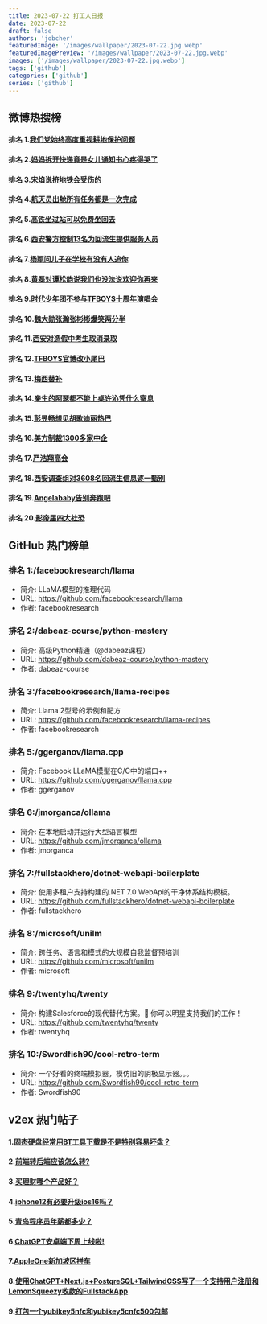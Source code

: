 ```yaml
---
title: 2023-07-22 打工人日报
date: 2023-07-22
draft: false
authors: 'jobcher'
featuredImage: '/images/wallpaper/2023-07-22.jpg.webp'
featuredImagePreview: '/images/wallpaper/2023-07-22.jpg.webp'
images: ['/images/wallpaper/2023-07-22.jpg.webp']
tags: ['github']
categories: ['github']
series: ['github']
---
```


## 微博热搜榜

#### 排名 1.[我们党始终高度重视耕地保护问题](https://s.weibo.com/weibo?q=我们党始终高度重视耕地保护问题)
#### 排名 2.[妈妈拆开快递竟是女儿通知书心疼得哭了](https://s.weibo.com/weibo?q=妈妈拆开快递竟是女儿通知书心疼得哭了)
#### 排名 3.[宋焰说挤地铁会受伤的](https://s.weibo.com/weibo?q=宋焰说挤地铁会受伤的)
#### 排名 4.[航天员出舱所有任务都是一次完成](https://s.weibo.com/weibo?q=航天员出舱所有任务都是一次完成)
#### 排名 5.[高铁坐过站可以免费坐回去](https://s.weibo.com/weibo?q=高铁坐过站可以免费坐回去)
#### 排名 6.[西安警方控制13名为回流生提供服务人员](https://s.weibo.com/weibo?q=西安警方控制13名为回流生提供服务人员)
#### 排名 7.[杨颖问儿子在学校有没有人追你](https://s.weibo.com/weibo?q=杨颖问儿子在学校有没有人追你)
#### 排名 8.[黄磊对谭松韵说我们也没法说欢迎你再来](https://s.weibo.com/weibo?q=黄磊对谭松韵说我们也没法说欢迎你再来)
#### 排名 9.[时代少年团不参与TFBOYS十周年演唱会](https://s.weibo.com/weibo?q=时代少年团不参与TFBOYS十周年演唱会)
#### 排名 10.[魏大勋张瀚张彬彬爆笑两分半](https://s.weibo.com/weibo?q=魏大勋张瀚张彬彬爆笑两分半)
#### 排名 11.[西安对造假中考生取消录取](https://s.weibo.com/weibo?q=西安对造假中考生取消录取)
#### 排名 12.[TFBOYS官博改小尾巴](https://s.weibo.com/weibo?q=TFBOYS官博改小尾巴)
#### 排名 13.[梅西替补](https://s.weibo.com/weibo?q=梅西替补)
#### 排名 14.[亲生的阿瑟都不能上桌许沁凭什么窒息](https://s.weibo.com/weibo?q=亲生的阿瑟都不能上桌许沁凭什么窒息)
#### 排名 15.[彭昱畅想见胡歌迪丽热巴](https://s.weibo.com/weibo?q=彭昱畅想见胡歌迪丽热巴)
#### 排名 16.[美方制裁1300多家中企](https://s.weibo.com/weibo?q=美方制裁1300多家中企)
#### 排名 17.[严浩翔高会](https://s.weibo.com/weibo?q=严浩翔高会)
#### 排名 18.[西安调查组对3608名回流生信息逐一甄别](https://s.weibo.com/weibo?q=西安调查组对3608名回流生信息逐一甄别)
#### 排名 19.[Angelababy告别奔跑吧](https://s.weibo.com/weibo?q=Angelababy告别奔跑吧)
#### 排名 20.[影帝届四大社恐](https://s.weibo.com/weibo?q=影帝届四大社恐)
## GitHub 热门榜单

### 排名 1:/facebookresearch/llama
- 简介: LLaMA模型的推理代码
- URL: https://github.com/facebookresearch/llama
- 作者: facebookresearch 

### 排名 2:/dabeaz-course/python-mastery
- 简介: 高级Python精通（@dabeaz课程）
- URL: https://github.com/dabeaz-course/python-mastery
- 作者: dabeaz-course 

### 排名 3:/facebookresearch/llama-recipes
- 简介: Llama 2型号的示例和配方
- URL: https://github.com/facebookresearch/llama-recipes
- 作者: facebookresearch 

### 排名 5:/ggerganov/llama.cpp
- 简介: Facebook LLaMA模型在C/C中的端口++
- URL: https://github.com/ggerganov/llama.cpp
- 作者: ggerganov 

### 排名 6:/jmorganca/ollama
- 简介: 在本地启动并运行大型语言模型
- URL: https://github.com/jmorganca/ollama
- 作者: jmorganca 

### 排名 7:/fullstackhero/dotnet-webapi-boilerplate
- 简介: 使用多租户支持构建的.NET 7.0 WebApi的干净体系结构模板。
- URL: https://github.com/fullstackhero/dotnet-webapi-boilerplate
- 作者: fullstackhero 

### 排名 8:/microsoft/unilm
- 简介: 跨任务、语言和模式的大规模自我监督预培训
- URL: https://github.com/microsoft/unilm
- 作者: microsoft 

### 排名 9:/twentyhq/twenty
- 简介: 构建Salesforce的现代替代方案。🌟 你可以明星支持我们的工作！
- URL: https://github.com/twentyhq/twenty
- 作者: twentyhq 

### 排名 10:/Swordfish90/cool-retro-term
- 简介: 一个好看的终端模拟器，模仿旧的阴极显示器。。。
- URL: https://github.com/Swordfish90/cool-retro-term
- 作者: Swordfish90 

## v2ex 热门帖子

#### 1.[固态硬盘经常用BT工具下载是不是特别容易坏盘？](https://www.v2ex.com/t/958739#reply6)
#### 2.[前端转后端应该怎么转?](https://www.v2ex.com/t/958745#reply6)
#### 3.[买理财哪个产品好？](https://www.v2ex.com/t/958740#reply4)
#### 4.[iphone12有必要升级ios16吗？](https://www.v2ex.com/t/958744#reply4)
#### 5.[青岛程序员年薪都多少？](https://www.v2ex.com/t/958746#reply4)
#### 6.[ChatGPT安卓端下周上线啦!](https://www.v2ex.com/t/958741#reply0)
#### 7.[AppleOne新加坡区拼车](https://www.v2ex.com/t/958743#reply0)
#### 8.[使用ChatGPT+Next.js+PostgreSQL+TailwindCSS写了一个支持用户注册和LemonSqueezy收款的FullstackApp](https://www.v2ex.com/t/958747#reply0)
#### 9.[打包一个yubikey5nfc和yubikey5cnfc500包邮](https://www.v2ex.com/t/958748#reply0)
